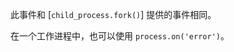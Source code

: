 <!-- YAML
added: v0.7.3
-->

此事件和 [`child_process.fork()`] 提供的事件相同。

在一个工作进程中，也可以使用 `process.on('error')`。

